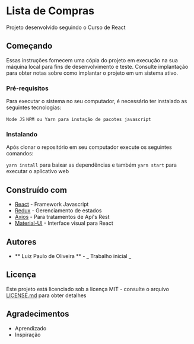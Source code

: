 # Lista de Compras

Projeto desenvolvido seguindo o Curso de React

## Começando

Essas instruções fornecem uma cópia do projeto em execução na sua máquina local para fins de desenvolvimento e teste. Consulte implantação para obter notas sobre como implantar o projeto em um sistema ativo.

### Pré-requisitos

Para executar o sistema no seu computador, é necessário ter instalado as seguintes tecnologias:

`Node JS`
`NPM ou Yarn para instação de pacotes javascript`

### Instalando

Após clonar o repositório em seu computador execute os seguintes comandos:

`yarn install`
para baixar as dependências e também
`yarn start`
para executar o aplicativo web

## Construído com

- [React](https://pt-br.reactjs.org/) - Framework Javascript
- [Redux](https://redux.js.org/) - Gerenciamento de estados
- [Axios](https://github.com/axios/axios) - Para tratamentos de Api's Rest
- [Material-UI](https://material-ui.com/pt/) - Interface visual para React

## Autores

- ** Luiz Paulo de Oliveira ** - _ Trabalho inicial _

## Licença

Este projeto está licenciado sob a licença MIT - consulte o arquivo [LICENSE.md](LICENSE.md) para obter detalhes

## Agradecimentos

- Aprendizado
- Inspiração
